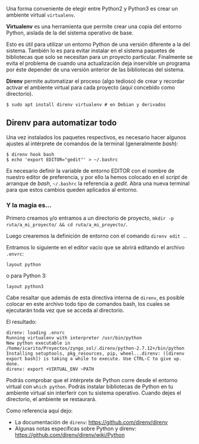 <!-- 
.. title: Automatízate con Virtualenv y Direnv
.. slug: automatizate-con-virtualenv-y-direnv
.. date: 2016-09-29 01:22:23 UTC-05:00
.. tags: python3 virtualenv bibliotecas trucos
.. category: 
.. link: 
.. description: 
.. type: text
-->

Una forma conveniente de elegir entre Python2 y Python3 es crear un ambiente virtual `virtualenv`.

**Virtualenv** es una herramienta que permite crear una copia del entorno Python, aislada de la del sistema operativo de base.

Esto es útil para utilizar un entorno Python de una versión diferente a la del sistema. También lo es para evitar instalar en el sistema paquetes de bibliotecas que solo se necesitan para un proyecto particular. Finalmente se evita el problema de cuando una actualización deja inservible un programa por éste depender de una versión anterior de las bibliotecas del sistema.

**Direnv** permite automatizar el proceso (algo tedioso) de crear y recordar activar el ambiente virtual para cada proyecto (aquí concebido como directorio).

```
$ sudo apt install direnv virtualenv # en Debian y derivados
```

## Direnv para automatizar todo

Una vez instalados los paquetes respectivos, es necesario hacer algunos ajustes al intérprete de comandos de la terminal (generalmente *bash*):

```
$ direnv hook bash
$ echo 'export EDITOR="gedit"' > ~/.bashrc
```

Es necesario definir la variable de entorno EDITOR con el nombre de nuestro editor de preferencia, y por ello la hemos colocado en el *script* de arranque de *bash*, `~/.bashrc` la referencia a *gedit*. Abra una nueva terminal para que estos cambios queden aplicados al entorno.

### Y la magia es...

Primero creamos y/o entramos a un directorio de proyecto, `mkdir -p ruta/a_mi_proyecto/ && cd ruta/a_mi_proyecto/`.

Luego crearemos la definición de entorno con el comando `direnv edit .`.

Entramos lo siguiente en el editor vacío que se abrirá editando el archivo `.envrc`:

```
layout python
```

o para Python 3:

```
layout python3
```

Cabe resaltar que además de esta directiva interna de `direnv`, es posible colocar en este archivo todo tipo de comandos bash, los cuales se ejecutarán toda vez que se acceda al directorio.

El resultado:

```
direnv: loading .envrc
Running virtualenv with interpreter /usr/bin/python
New python executable in /home/icarito/Proyectos/zyngo_sol/.direnv/python-2.7.12+/bin/python
Installing setuptools, pkg_resources, pip, wheel...direnv: ([direnv export bash]) is taking a while to execute. Use CTRL-C to give up.
done.
direnv: export +VIRTUAL_ENV ~PATH
```

Podrás comprobar que el intérprete de Python corre desde el entorno virtual con `which python`. Podrás instalar bibliotecas de Python en tu ambiente virtual sin interferir con tu sistema operativo. Cuando dejes el directorio, el ambiente se restaurará.

Como referencia aquí dejo:
- La documentación de `direnv`: https://github.com/direnv/direnv
- Algunas notas específicas sobre Python y direnv: https://github.com/direnv/direnv/wiki/Python
